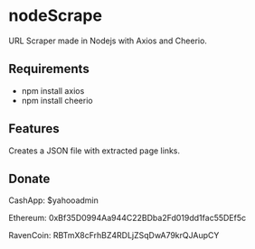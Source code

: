 # nodeScrape
URL Scraper made in Nodejs with Axios and Cheerio.

## Requirements
 + npm install axios
 + npm install cheerio

## Features
Creates a JSON file with extracted page links.

## Donate
CashApp: $yahooadmin 

Ethereum: 0xBf35D0994Aa944C22BDba2Fd019dd1fac55DEf5c

RavenCoin: RBTmX8cFrhBZ4RDLjZSqDwA79krQJAupCY
